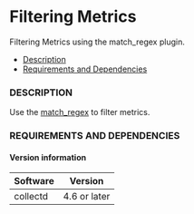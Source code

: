 # Filtering Metrics

Filtering Metrics using the match_regex plugin.

- [Description](#description)
- [Requirements and Dependencies](#requirements-and-dependencies)

### DESCRIPTION

Use the [match\_regex](https://collectd.org/wiki/index.php/Match:RegEx) to filter metrics.

### REQUIREMENTS AND DEPENDENCIES

#### Version information

| Software           | Version               |
|--------------------|-----------------------|
| collectd           |  4.6 or later         |
